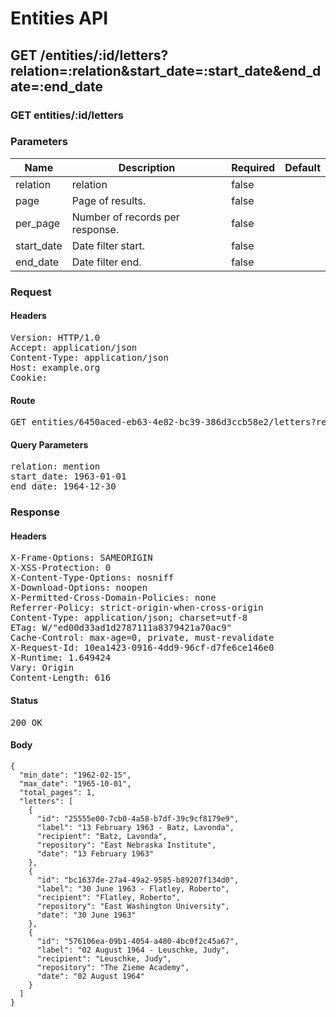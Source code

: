 # Entities API



## GET /entities/:id/letters?relation=:relation&amp;start_date=:start_date&amp;end_date=:end_date

### GET entities/:id/letters

### Parameters

| Name | Description | Required | Default |
|------|-------------|----------|---------|
| relation | relation | false | 
| page | Page of results. | false | 
| per_page | Number of records per response. | false | 
| start_date | Date filter start. | false | 
| end_date | Date filter end. | false | 

### Request

#### Headers

<pre>Version: HTTP/1.0
Accept: application/json
Content-Type: application/json
Host: example.org
Cookie: </pre>

#### Route

<pre>GET entities/6450aced-eb63-4e82-bc39-386d3ccb58e2/letters?relation=mention&amp;start_date=1963-01-01&amp;end_date=1964-12-30</pre>

#### Query Parameters

<pre>relation: mention
start_date: 1963-01-01
end_date: 1964-12-30</pre>

### Response

#### Headers

<pre>X-Frame-Options: SAMEORIGIN
X-XSS-Protection: 0
X-Content-Type-Options: nosniff
X-Download-Options: noopen
X-Permitted-Cross-Domain-Policies: none
Referrer-Policy: strict-origin-when-cross-origin
Content-Type: application/json; charset=utf-8
ETag: W/&quot;ed00d33ad1d2787111a8379421a70ac9&quot;
Cache-Control: max-age=0, private, must-revalidate
X-Request-Id: 10ea1423-0916-4dd9-96cf-d7fe6ce146e0
X-Runtime: 1.649424
Vary: Origin
Content-Length: 616</pre>

#### Status

<pre>200 OK</pre>

#### Body

~~~
{
  "min_date": "1962-02-15",
  "max_date": "1965-10-01",
  "total_pages": 1,
  "letters": [
    {
      "id": "25555e00-7cb0-4a58-b7df-39c9cf8179e9",
      "label": "13 February 1963 - Batz, Lavonda",
      "recipient": "Batz, Lavonda",
      "repository": "East Nebraska Institute",
      "date": "13 February 1963"
    },
    {
      "id": "bc1637de-27a4-49a2-9585-b89207f134d0",
      "label": "30 June 1963 - Flatley, Roberto",
      "recipient": "Flatley, Roberto",
      "repository": "East Washington University",
      "date": "30 June 1963"
    },
    {
      "id": "576106ea-09b1-4054-a480-4bc0f2c45a67",
      "label": "02 August 1964 - Leuschke, Judy",
      "recipient": "Leuschke, Judy",
      "repository": "The Zieme Academy",
      "date": "02 August 1964"
    }
  ]
}
~~~

